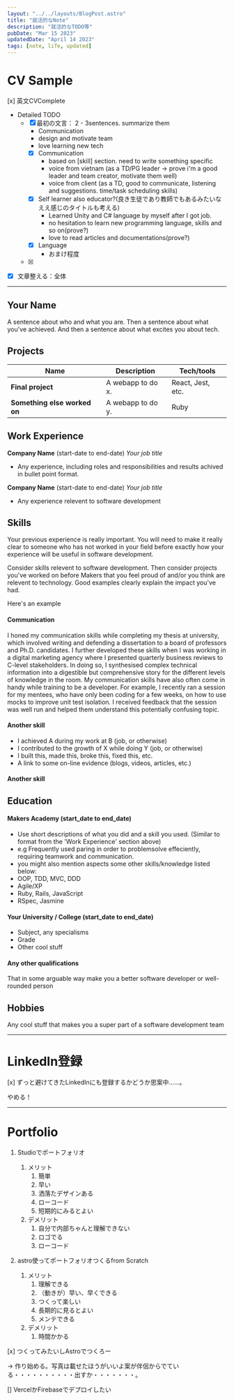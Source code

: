 ```yaml
---
layout: "../../layouts/BlogPost.astro"
title: "就活的なNote"
description: "就活的なTODO等"
pubDate: "Mar 15 2023"
updatedDate: "April 14 2023"
tags: [note, life, updated]
---
```


# CV Sample

[x] 英文CVComplete

- Detailed TODO
  - [x] 最初の文言： 2 - 3sentences. summarize them
    - Communication
    - design and motivate team
    - love learning new tech
    - [x] Communication
      - based on [skill] section. need to write something specific
      - voice from vietnam (as a TD/PG leader -> prove i'm a good leader and team creator, motivate them well)
      - voice from client (as a TD, good to communicate, listening and suggestions. time/task scheduling skills)
    - [x] Self learner also educator?(良き生徒であり教師でもあるみたいなええ感じのタイトルも考える)
      - Learned Unity and C# language by myself after I got job.
      - no hesitation to learn new programming language, skills and so on(prove?)
      - love to read articles and documentations(prove?)
    - [x] Language
      - おまけ程度
  - [x] [Education]: のこりSttuttgurdのとこだけ。まとめる。箇条書きでおｋ

- [x] 文章整える：全体

---

## Your Name

A sentence about who and what you are. Then a sentence about what you've achieved. And then a sentence about what excites you about tech.

## Projects

| Name                         | Description       | Tech/tools        |
| ---------------------------- | ----------------- | ----------------- |
| **Final project**            | A webapp to do x. | React, Jest, etc. |
| **Something else worked on** | A webapp to do y. | Ruby              |

## Work Experience

**Company Name** (start-date to end-date)
_Your job title_

- Any experience, including roles and responsibilities and results achived in bullet point format.

**Company Name** (start-date to end-date)
_Your job title_

- Any experience relevent to software development

## Skills

Your previous experience is really important. You will need to make it really clear to someone who has not worked in your field before exactly how your experience will be useful in software development.

Consider skills relevent to software development. Then consider projects you've worked on before Makers that you feel proud of and/or you think are relevent to technology. Good examples clearly explain the impact you've had.

Here's an example

#### Communication

I honed my communication skills while completing my thesis at university, which involved writing and defending a dissertation to a board of professors and Ph.D. candidates. I further developed these skills when I was working in a digital marketing agency where I presented quarterly business reviews to C-level stakeholders. In doing so, I synthesised complex technical information into a digestible but comprehensive story for the different levels of knowledge in the room. My communication skills have also often come in handy while training to be a developer. For example, I recently ran a session for my mentees, who have only been coding for a few weeks, on how to use mocks to improve unit test isolation. I received feedback that the session was well run and helped them understand this potentially confusing topic.

#### Another skill

- I achieved A during my work at B (job, or otherwise)
- I contributed to the growth of X while doing Y (job, or otherwise)
- I built this, made this, broke this, fixed this, etc.
- A link to some on-line evidence (blogs, videos, articles, etc.)

#### Another skill

## Education

#### Makers Academy (start_date to end_date)

- Use short descriptions of what you did and a skill you used. (Similar to format from the 'Work Experience' section above)
- e.g Frequently used paring in order to problemsolve effeciently, requiring teamwork and communication.
- you might also mention aspects some other skills/knowledge listed below:
- OOP, TDD, MVC, DDD
- Agile/XP
- Ruby, Rails, JavaScript
- RSpec, Jasmine

#### Your University / College (start_date to end_date)

- Subject, any specialisms
- Grade
- Other cool stuff

#### Any other qualifications

That in some arguable way make you a better software developer or well-rounded person

## Hobbies

Any cool stuff that makes you a super part of a software development team

---

# LinkedIn登録

[x] ずっと避けてきたLinkedInにも登録するかどうか思案中……。

やめる！

---

# Portfolio

1. Studioでポートフォリオ
   1. メリット
      1. 簡単
      2. 早い
      3. 洒落たデザインある
      4. ローコード
      5. 短期的にみるとよい
   2. デメリット
      1. 自分で内部ちゃんと理解できない
      2. ロゴでる
      3. ローコード

2. astro使ってポートフォリオつくるfrom Scratch
   1. メリット
      1. 理解できる
      2. （動きが）早い、早くできる
      3. つくって楽しい
      4. 長期的に見るとよい
      5. メンテできる
   2. デメリット
      1. 時間かかる

[x] つくってみたいしAstroでつくろー

-> 作り始める。写真は載せたほうがいいよ案が伴侶からでている・・・・・・・・・・出すか・・・・・・・。

[] VercelかFirebaseでデプロイしたい
